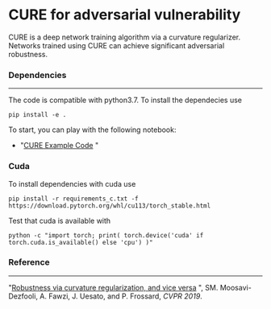 # CURE for adversarial vulnerability
CURE is a deep network training algorithm via a curvature regularizer. Networks trained using CURE can achieve significant adversarial robustness.

### Dependencies
---
The code is compatible with python3.7. To install the dependecies use
```
pip install -e .
```

To start, you can play with the following notebook:

* "[CURE Example Code](https://github.com/F-Salehi/CURE_robustness/blob/master/notebooks/example.ipynb) "


### Cuda
To install dependencies with cuda use
```
pip install -r requirements_c.txt -f https://download.pytorch.org/whl/cu113/torch_stable.html
```
Test that cuda is available with
```
python -c "import torch; print( torch.device('cuda' if torch.cuda.is_available() else 'cpu') )"
```

### Reference 
----
"[Robustness via curvature regularization, and vice versa](https://arxiv.org/abs/1811.09716) ", SM. Moosavi-Dezfooli, A. Fawzi, J. Uesato, and P. Frossard, _CVPR 2019_.
